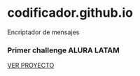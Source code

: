 # codificador.github.io
Encriptador de mensajes

### Primer challenge ALURA LATAM

[VER PROYECTO](https://luis-maz0.github.io/codificador.github.io/)
